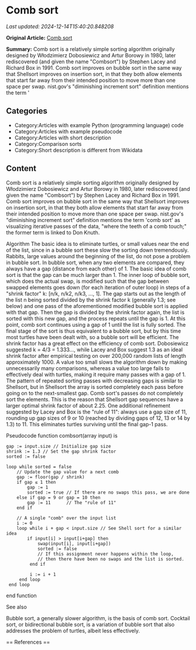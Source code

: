 # Comb sort

_Last updated: 2024-12-14T15:40:20.848208_

**Original Article:** [Comb sort](https://en.wikipedia.org/wiki/Comb_sort)

**Summary:** Comb sort is a relatively simple sorting algorithm originally designed by Włodzimierz Dobosiewicz and Artur Borowy in 1980, later rediscovered (and given the name "Combsort") by Stephen Lacey and Richard Box in 1991. Comb sort improves on bubble sort in the same way that Shellsort improves on insertion sort, in that they both allow elements that start far away from their intended position to move more than one space per swap.
nist.gov's "diminishing increment sort" definition mentions the term '

## Categories
- Category:Articles with example Python (programming language) code
- Category:Articles with example pseudocode
- Category:Articles with short description
- Category:Comparison sorts
- Category:Short description is different from Wikidata

## Content

Comb sort is a relatively simple sorting algorithm originally designed by Włodzimierz Dobosiewicz and Artur Borowy in 1980, later rediscovered (and given the name "Combsort") by Stephen Lacey and Richard Box in 1991. Comb sort improves on bubble sort in the same way that Shellsort improves on insertion sort, in that they both allow elements that start far away from their intended position to move more than one space per swap.
nist.gov's "diminishing increment sort" definition mentions the term 'comb sort' as visualizing iterative passes of the data, "where the teeth of a comb touch;" the former term is linked to Don Knuth.

Algorithm
The basic idea is to eliminate turtles, or small values near the end of the list, since in a bubble sort these slow the sorting down tremendously. Rabbits, large values around the beginning of the list, do not pose a problem in bubble sort.
In bubble sort, when any two elements are compared, they always have a gap (distance from each other) of 1. The basic idea of comb sort is that the gap can be much larger than 1. The inner loop of bubble sort, which does the actual swap, is modified such that the gap between swapped elements goes down (for each iteration of outer loop) in steps of a "shrink factor" k: [⁠n/k⁠, ⁠n/k2⁠, ⁠n/k3⁠, ..., 1].
The gap starts out as the length of the list n being sorted divided by the shrink factor k (generally 1.3; see below) and one pass of the aforementioned modified bubble sort is applied with that gap. Then the gap is divided by the shrink factor again, the list is sorted with this new gap, and the process repeats until the gap is 1. At this point, comb sort continues using a gap of 1 until the list is fully sorted. The final stage of the sort is thus equivalent to a bubble sort, but by this time most turtles have been dealt with, so a bubble sort will be efficient.
The shrink factor has a great effect on the efficiency of comb sort. Dobosiewicz suggested k = 4/3 = 1.333…, while Lacey and Box suggest 1.3 as an ideal shrink factor after empirical testing on over 200,000 random lists of length approximately 1000. A value too small slows the algorithm down by making unnecessarily many comparisons, whereas a value too large fails to effectively deal with turtles, making it require many passes with a gap of 1.
The pattern of repeated sorting passes with decreasing gaps is similar to Shellsort, but in Shellsort the array is sorted completely each pass before going on to the next-smallest gap.  Comb sort's passes do not completely sort the elements.  This is the reason that Shellsort gap sequences have a larger optimal shrink factor of about 2.25.
One additional refinement suggested by Lacey and Box is the "rule of 11": always use a gap size of 11, rounding up gap sizes of 9 or 10 (reached by dividing gaps of 12, 13 or 14 by 1.3) to 11.  This eliminates turtles surviving until the final gap-1 pass.

Pseudocode
function combsort(array input) is

    gap := input.size // Initialize gap size
    shrink := 1.3 // Set the gap shrink factor
    sorted := false

    loop while sorted = false
        // Update the gap value for a next comb
        gap := floor(gap / shrink)
        if gap ≤ 1 then
            gap := 1
            sorted := true // If there are no swaps this pass, we are done
        else if gap = 9 or gap = 10 then
            gap := 11      // The "rule of 11"
        end if

        // A single "comb" over the input list
        i := 0
        loop while i + gap < input.size // See Shell sort for a similar idea
            if input[i] > input[i+gap] then
                swap(input[i], input[i+gap])
                sorted := false
                // If this assignment never happens within the loop,
                // then there have been no swaps and the list is sorted.
             end if
    
             i := i + 1
         end loop
     end loop
end function

See also

Bubble sort, a generally slower algorithm, is the basis of comb sort.
Cocktail sort, or bidirectional bubble sort, is a variation of bubble sort that also addresses the problem of turtles, albeit less effectively.


== References ==